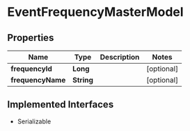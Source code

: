 

# EventFrequencyMasterModel


## Properties

Name | Type | Description | Notes
------------ | ------------- | ------------- | -------------
**frequencyId** | **Long** |  |  [optional]
**frequencyName** | **String** |  |  [optional]


## Implemented Interfaces

* Serializable


